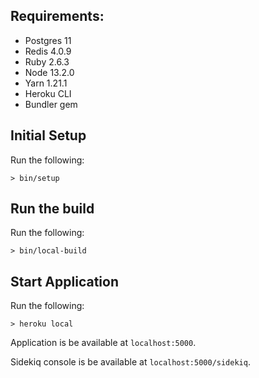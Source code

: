 ## Requirements:
- Postgres 11
- Redis 4.0.9
- Ruby 2.6.3
- Node 13.2.0
- Yarn 1.21.1
- Heroku CLI
- Bundler gem

## Initial Setup
Run the following:
```
> bin/setup
```

## Run the build
Run the following:
```
> bin/local-build
```

## Start Application
Run the following:
```
> heroku local
```

Application is be available at `localhost:5000`.

Sidekiq console is be available at `localhost:5000/sidekiq`.
